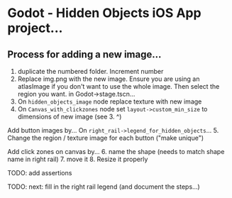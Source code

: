 # Godot - Hidden Objects iOS App project...


## Process for adding a new image...
1. duplicate the numbered folder. Increment number
2. Replace img.png with the new image. Ensure you are using an atlasImage if you don't want to use the whole image. Then select the region you want.
in Godot->stage.tscn...
3. On `hidden_objects_image` node replace texture with new image
4. On `Canvas_with_clickzones` node set `layout->custom_min_size` to dimensions of new image (see 3. ^) 


Add button images by...
On `right_rail->legend_for_hidden_objects`...
5. Change the region / texture image for each button ("make unique")
 

Add click zones on canvas by...
6. name the shape (needs to match shape name in right rail)
7. move it
8. Resize it properly


TODO: add assertions 

TODO: next: fill in the right rail legend (and document the steps...)
